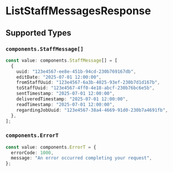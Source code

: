 # ListStaffMessagesResponse


## Supported Types

### `components.StaffMessage[]`

```typescript
const value: components.StaffMessage[] = [
  {
    uuid: "123e4567-ee8e-451b-94cd-230b769167db",
    editDate: "2025-07-01 12:00:00",
    fromStaffUuid: "123e4567-6a3b-4025-93ef-230b7d1d167b",
    toStaffUuid: "123e4567-4ff0-4e18-abcf-230b76bc6e5b",
    sentTimestamp: "2025-07-01 12:00:00",
    deliveredTimestamp: "2025-07-01 12:00:00",
    readTimestamp: "2025-07-01 12:00:00",
    regardingJobUuid: "123e4567-38a4-4669-91d0-230b7a4691fb",
  },
];
```

### `components.ErrorT`

```typescript
const value: components.ErrorT = {
  errorCode: 1000,
  message: "An error occurred completing your request",
};
```

